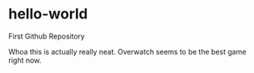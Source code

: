 # hello-world
First Github Repository

Whoa this is actually really neat. Overwatch seems to be the best game right now.
